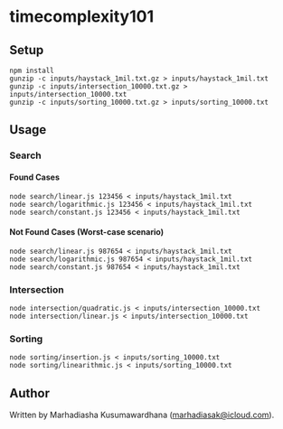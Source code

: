 # timecomplexity101
## Setup
```
npm install
gunzip -c inputs/haystack_1mil.txt.gz > inputs/haystack_1mil.txt
gunzip -c inputs/intersection_10000.txt.gz > inputs/intersection_10000.txt
gunzip -c inputs/sorting_10000.txt.gz > inputs/sorting_10000.txt
```

## Usage
### Search
#### Found Cases
```
node search/linear.js 123456 < inputs/haystack_1mil.txt
node search/logarithmic.js 123456 < inputs/haystack_1mil.txt
node search/constant.js 123456 < inputs/haystack_1mil.txt
```
#### Not Found Cases (Worst-case scenario)
```
node search/linear.js 987654 < inputs/haystack_1mil.txt
node search/logarithmic.js 987654 < inputs/haystack_1mil.txt
node search/constant.js 987654 < inputs/haystack_1mil.txt
```
### Intersection
```
node intersection/quadratic.js < inputs/intersection_10000.txt
node intersection/linear.js < inputs/intersection_10000.txt
```

### Sorting
```
node sorting/insertion.js < inputs/sorting_10000.txt
node sorting/linearithmic.js < inputs/sorting_10000.txt
```

## Author
Written by Marhadiasha Kusumawardhana (marhadiasak@icloud.com).
